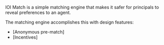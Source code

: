 IOI Match is a simple matching engine that makes it safer for principals to reveal preferences to an agent.

The matching engine accomplishes this with design features:
- [Anonymous pre-match]
- [Incentives]
